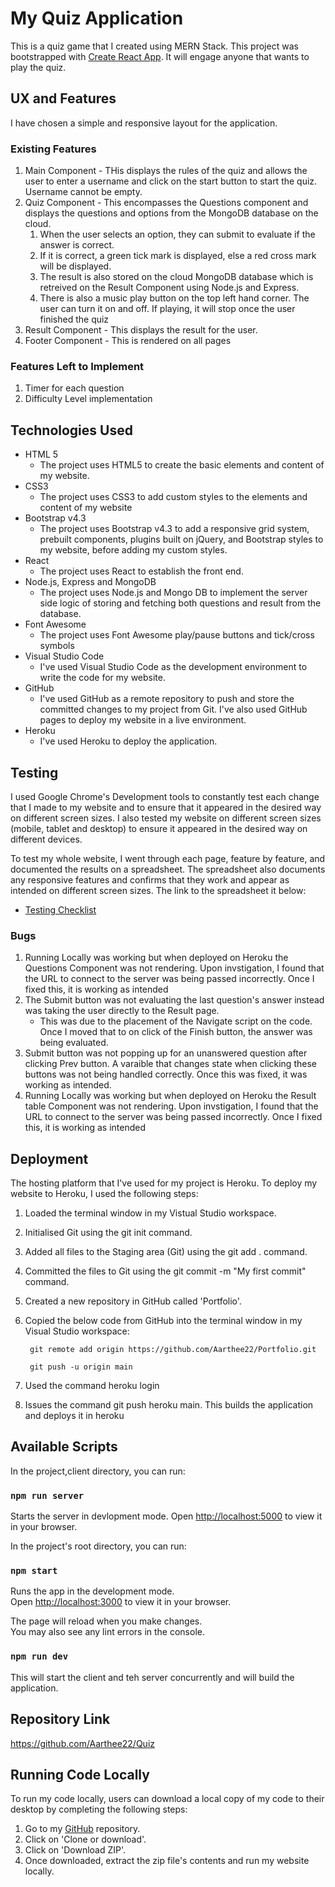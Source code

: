# **My Quiz Application**
This is a quiz game that I created using MERN Stack. This project was bootstrapped with [Create React App](https://github.com/facebook/create-react-app). It will engage anyone that wants to play the quiz.

## **UX and Features**
I have chosen a simple and responsive layout for the application. 
### **Existing Features**
1. Main Component - THis displays the rules of the quiz and allows the user to enter a username and click on the start button to start the quiz. Username cannot be empty.
2. Quiz Component - This encompasses the Questions component and displays the questions and options from the MongoDB database on the cloud.
    1. When the user selects an option, they can submit to evaluate if the answer is correct. 
    2. If it is correct, a green tick mark is displayed, else a red cross mark will be displayed.
    3. The result is also stored on the cloud MongoDB database which is retreived on the Result Component using Node.js and Express.
    4. There is also a music play button on the top left hand corner. The user can turn it on and off. If playing, it will stop once the user finished the quiz 
3. Result Component - This displays the result for the user.
4. Footer Component - This is rendered on all pages
### **Features Left to Implement**
1. Timer for each question
2. Difficulty Level implementation
## **Technologies Used**
* HTML 5
    * The project uses HTML5 to create the basic elements and content of my website.
* CSS3
    * The project uses CSS3 to add custom styles to the elements and content of my website
* Bootstrap v4.3
    * The project uses Bootstrap v4.3 to add a responsive grid system, prebuilt components, plugins built on jQuery, and Bootstrap styles to my website, before adding my custom styles.
* React
    * The project uses React to establish the front end. 
* Node.js, Express and MongoDB
    * The project uses Node.js and Mongo DB to implement the server side logic of storing and fetching both questions and result from the database.
* Font Awesome
    * The project uses Font Awesome play/pause buttons and tick/cross symbols
* Visual Studio Code
    * I've used Visual Studio Code as the development environment to write the code for my website.
* GitHub
    * I've used GitHub as a remote repository to push and store the committed changes to my project from Git. I've also used GitHub pages to deploy my website in a live environment.
* Heroku
    * I've used Heroku to deploy the application.

## **Testing**
I used Google Chrome's Development tools to constantly test each change that I made to my website and to ensure that it appeared in the desired way on different screen sizes. I also tested my website on different screen sizes (mobile, tablet and desktop) to ensure it appeared in the desired way on different devices.

To test my whole website, I went through each page, feature by feature, and documented the results on a spreadsheet. The spreadsheet also documents any responsive features and confirms that they work and appear as intended on different screen sizes. The link to the spreadsheet it below:
* [Testing Checklist](https://github.com/Aarthee22/Quiz/blob/main/Testing%20Checklist.xlsx)

### **Bugs**
1. Running Locally was working but when deployed on Heroku the Questions Component was not rendering. Upon invstigation, I found that the URL to connect to the server was being passed incorrectly. Once I fixed this, it is working as intended
2. The Submit button was not evaluating the last question's answer instead was taking the user directly to the Result page. 
    * This was due to the placement of the Navigate script on the code. Once I moved that to on click of the Finish button, the answer was being evaluated.
3. Submit button was not popping up for an unanswered question after clicking Prev button. A varaible that changes state when clicking these buttons was not being handled correctly. Once this was fixed, it was working as intended.
4. Running Locally was working but when deployed on Heroku the Result table Component was not rendering. Upon invstigation, I found that the URL to connect to the server was being passed incorrectly. Once I fixed this, it is working as intended

## **Deployment**
The hosting platform that I've used for my project is Heroku. To deploy my website to Heroku, I used the following steps:

1. Loaded the terminal window in my Vistual Studio workspace.

2. Initialised Git using the git init command.

3. Added all files to the Staging area (Git) using the git add . command.

4. Committed the files to Git using the git commit -m "My first commit" command.

5. Created a new repository in GitHub called 'Portfolio'.

6. Copied the below code from GitHub into the terminal window in my Visual Studio workspace:

        git remote add origin https://github.com/Aarthee22/Portfolio.git

        git push -u origin main
7. Used the command heroku login
8. Issues the command git push heroku main. This builds the application and deploys it in heroku

## Available Scripts

In the project,client directory, you can run:

### `npm run server`

Starts the server in devlopment mode.
Open [http://localhost:5000](http://localhost:3000) to view it in your browser.

In the project's root directory, you can run:
### `npm start`

Runs the app in the development mode.\
Open [http://localhost:3000](http://localhost:3000) to view it in your browser.

The page will reload when you make changes.\
You may also see any lint errors in the console.

### `npm run dev`

This will start the client and teh server concurrently and will build the application. 

## Repository Link
https://github.com/Aarthee22/Quiz

## Running Code Locally
To run my code locally, users can download a local copy of my code to their desktop by completing the following steps:

1. Go to my [GitHub](https://github.com/Aarthee22/Quiz) repository.
2. Click on 'Clone or download'.
3. Click on 'Download ZIP'.
4. Once downloaded, extract the zip file's contents and run my website locally.

